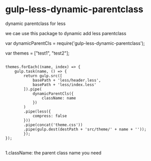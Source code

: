 # gulp-less-dynamic-parentclass
dynamic parentclass for less

we cae use this package to dynamic add less parentclass


var dynamicParentCls = require('gulp-less-dynamic-parentclass');
    
var themes = ["test1", "test2"];

<pre>
<code>
themes.forEach((name, index) => {
    gulp.task(name, () => {
        return gulp.src([
            basePath + 'less/header.less',
            basePath + 'less/index.less'
        ]).pipe(
            dynamicParentCls({
                className: name
            })
        )
        .pipe(less({
            compress: false
        }))
        .pipe(concat('theme.css'))
        .pipe(gulp.dest(destPath + 'src/theme/' + name + ''));
        });
});
</code>
</pre>
<p> 1.className: the parent class name you need</p>

